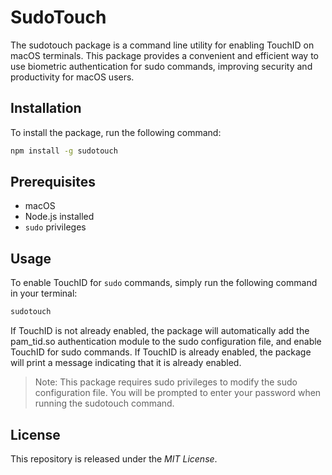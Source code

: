 # SudoTouch

The sudotouch package is a command line utility for enabling TouchID on macOS terminals. This package provides a convenient and efficient way to use biometric authentication for sudo commands, improving security and productivity for macOS users.

## Installation

To install the package, run the following command:

```bash
npm install -g sudotouch
```

## Prerequisites

* macOS
* Node.js installed
* `sudo` privileges

## Usage

To enable TouchID for `sudo` commands, simply run the following command in your terminal:

```bash
sudotouch
```

If TouchID is not already enabled, the package will automatically add the pam_tid.so authentication module to the sudo configuration file, and enable TouchID for sudo commands. If TouchID is already enabled, the package will print a message indicating that it is already enabled.

> Note: This package requires sudo privileges to modify the sudo configuration file. You will be prompted to enter your password when running the sudotouch command.

## License

This repository is released under the _MIT License_.

